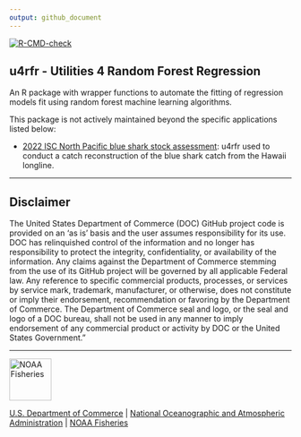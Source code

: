 ```yaml
---
output: github_document
---
```


<!-- README.md is generated from README.Rmd. Please edit that file -->

<!-- badges: start -->
[![R-CMD-check](https://github.com/N-DucharmeBarth-NOAA/u4rrf/workflows/R-CMD-check/badge.svg)](https://github.com/N-DucharmeBarth-NOAA/u4rrf/actions/workflows/R-CMD-check.yaml)
<!-- badges: end -->

## u4rfr - Utilities 4 Random Forest Regression

An R package with wrapper functions to automate the fitting of regression models fit using random forest machine learning algorithms.

This package is not actively maintained beyond the specific applications listed below:

- [2022 ISC North Pacific blue shark stock assessment](https://github.com/N-DucharmeBarth-NOAA/2022_BSH): u4rfr used to conduct a catch reconstruction of the blue shark catch from the Hawaii longline.



<!-- Do not edit below. This adds the Disclaimer and NMFS footer. -->

****

## Disclaimer

The United States Department of Commerce (DOC) GitHub project code is provided on an ‘as is’ basis and the user assumes responsibility for its use. 
DOC has relinquished control of the information and no longer has responsibility to protect the integrity, confidentiality, or availability of the 
information. Any claims against the Department of Commerce stemming from the use of its GitHub project will be governed by all applicable Federal law. 
Any reference to specific commercial products, processes, or services by service mark, trademark, manufacturer, or otherwise, does not constitute or 
imply their endorsement, recommendation or favoring by the Department of Commerce. The Department of Commerce seal and logo, or the seal and logo of a 
DOC bureau, shall not be used in any manner to imply endorsement of any commercial product or activity by DOC or the United States Government.”

****

<img src="https://raw.githubusercontent.com/nmfs-general-modeling-tools/nmfspalette/main/man/figures/noaa-fisheries-rgb-2line-horizontal-small.png" height="75" alt="NOAA Fisheries"> 

[U.S. Department of Commerce](https://www.commerce.gov/) | [National Oceanographic and Atmospheric Administration](https://www.noaa.gov) | [NOAA Fisheries](https://www.fisheries.noaa.gov/)


